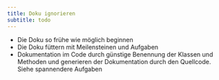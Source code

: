 ```yaml
---
title: Doku ignorieren 
subtitle: todo
---
```


- Die Doku so frühe wie möglich beginnen
- Die Doku füttern mit Meilensteinen und Aufgaben
- Dokumentation im Code durch günstige Benennung der Klassen und Methoden und generieren der Dokumentation durch den
  Quellcode. Siehe spannendere Aufgaben
